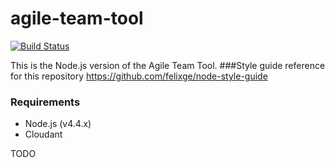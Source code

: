 # agile-team-tool

[![Build Status](https://travis.innovate.ibm.com/AgileAcademy/agile-team-tool-nodejs.svg?token=GEQPqR4dViSH8CpMeuaS&branch=master)](https://travis.innovate.ibm.com/AgileAcademy/agile-team-tool-nodejs)

This is the Node.js version of the Agile Team Tool. 
###Style guide reference for this repository
https://github.com/felixge/node-style-guide


### Requirements
* Node.js (v4.4.x)
* Cloudant

TODO

